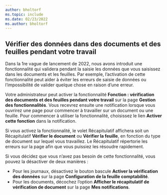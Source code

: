 ```yaml
---
author: bholtorf
ms.topic: include
ms.date: 02/23/2022
ms.author: bholtorf
---
```

## Vérifier des données dans des documents et des feuilles pendant votre travail

Dans la 1re vague de lancement de 2022, nous avons introduit une fonctionnalité qui validera pendant la saisie les données que vous saisissez dans les documents et les feuilles. Par exemple, l’activation de cette fonctionnalité peut aider à éviter les erreurs de saisie de données ou l’impossibilité de valider quelque chose en raison d’une erreur. 

Votre administrateur peut activer la fonctionnalité **Fonction : vérification des documents et des feuilles pendant votre travail** sur la page **Gestion des fonctionnalités**. Vous recevrez ensuite une notification lorsque vous ouvrirez une page pour commencer à travailler sur un document ou une feuille. Pour commencer à utiliser la fonctionnalité, choisissez le lien **Activer cette fonction** dans la notification. 

Si vous activez la fonctionnalité, le volet Récapitulatif affichera soit un Récapitulatif **Vérifier le document** ou **Vérifier la feuille**, en fonction du type de document sur lequel vous travaillez. Le Récapitulatif répertorie les erreurs sur la page afin que vous puissiez les résoudre rapidement.

Si vous décidez que vous n’avez pas besoin de cette fonctionnalité, vous pouvez la désactiver de deux manières :

* Pour les journaux, désactivez le bouton bascule **Activer la vérification des données** sur la page **Configuration de la feuille comptabilité**.
* Pour les documents, décochez l’option **Afficher le récapitulatif de vérification de document** sur la page **Mes notifications**.